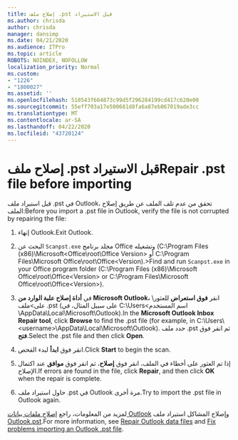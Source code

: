 ```yaml
---
title: إصلاح ملف .pst قبل الاستيراد
ms.author: chrisda
author: chrisda
manager: dansimp
ms.date: 04/21/2020
ms.audience: ITPro
ms.topic: article
ROBOTS: NOINDEX, NOFOLLOW
localization_priority: Normal
ms.custom:
- "1226"
- "1800027"
ms.assetid: ''
ms.openlocfilehash: 518543f664873c99d5f296284199cd417c620e00
ms.sourcegitcommit: 55eff703a17e500681d8fa6a87eb067019ade3cc
ms.translationtype: MT
ms.contentlocale: ar-SA
ms.lasthandoff: 04/22/2020
ms.locfileid: "43720124"
---
```

# <a name="repair-pst-file-before-importing"></a><span data-ttu-id="6acb1-102">إصلاح ملف .pst قبل الاستيراد</span><span class="sxs-lookup"><span data-stu-id="6acb1-102">Repair .pst file before importing</span></span>

<span data-ttu-id="6acb1-103">قبل استيراد ملف .pst في Outlook، تحقق من عدم تلف الملف عن طريق إصلاح الملف:</span><span class="sxs-lookup"><span data-stu-id="6acb1-103">Before you import a .pst file in Outlook, verify the file is not corrupted by repairing the file:</span></span>

1. <span data-ttu-id="6acb1-104">إنهاء Outlook.</span><span class="sxs-lookup"><span data-stu-id="6acb1-104">Exit Outlook.</span></span>

2. <span data-ttu-id="6acb1-105">البحث عن `Scanpst.exe` مجلد برنامج Office وتشغيله (C:\Program Files (x86)\Microsoft\<Office\root\Office Version\> أو C:\Program Files\Microsoft Office\root\Office\<Version).\></span><span class="sxs-lookup"><span data-stu-id="6acb1-105">Find and run `Scanpst.exe` in your Office program folder (C:\Program Files (x86)\Microsoft Office\root\Office\<Version\> or C:\Program Files\Microsoft Office\root\Office\<Version\>).</span></span>

3. <span data-ttu-id="6acb1-106">في **أداة إصلاح علبة الوارد من Microsoft Outlook،** انقر **فوق استعراض** للعثور\\ على\>ملف .pst (على سبيل المثال، في C:\Users<اسم المستخدم \AppData\Local\Microsoft\Outlook).</span><span class="sxs-lookup"><span data-stu-id="6acb1-106">In the **Microsoft Outlook Inbox Repair tool**, click **Browse** to find the .pst file (for example, in C:\Users\\<username\>\AppData\Local\Microsoft\Outlook).</span></span> <span data-ttu-id="6acb1-107">حدد ملف .pst ثم انقر فوق **فتح**.</span><span class="sxs-lookup"><span data-stu-id="6acb1-107">Select the .pst file and then click **Open**.</span></span>

4. <span data-ttu-id="6acb1-108">انقر فوق **ابدأ** لبدء الفحص.</span><span class="sxs-lookup"><span data-stu-id="6acb1-108">Click **Start** to begin the scan.</span></span>

5. <span data-ttu-id="6acb1-109">إذا تم العثور على أخطاء في الملف، انقر فوق **إصلاح**، ثم انقر فوق **موافق** عند اكتمال الإصلاح.</span><span class="sxs-lookup"><span data-stu-id="6acb1-109">If errors are found in the file, click **Repair**, and then click **OK** when the repair is complete.</span></span>

6. <span data-ttu-id="6acb1-110">حاول استيراد ملف .pst في Outlook مرة أخرى.</span><span class="sxs-lookup"><span data-stu-id="6acb1-110">Try to import the .pst file in Outlook again.</span></span>

<span data-ttu-id="6acb1-111">لمزيد من المعلومات، راجع [إصلاح ملفات بيانات Outlook](https://support.office.com/article/25663bc3-11ec-4412-86c4-60458afc5253) وإصلاح المشاكل استيراد ملف [Outlook.pst](https://support.office.com/article/2d2e50dc-5c36-4ab2-ab50-f1be733b3d6e).</span><span class="sxs-lookup"><span data-stu-id="6acb1-111">For more information, see [Repair Outlook data files](https://support.office.com/article/25663bc3-11ec-4412-86c4-60458afc5253) and [Fix problems importing an Outlook .pst file](https://support.office.com/article/2d2e50dc-5c36-4ab2-ab50-f1be733b3d6e).</span></span>
